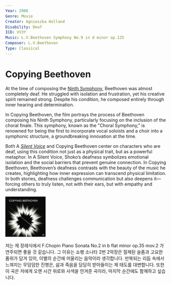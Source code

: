 ```yaml
---
Year: 2006
Genre: Movie
Creator: Agnieszka Holland
Disability: Deaf
ICD: VV3Y
Music: L.V.Beethoven Symphony No.9 in d minor op.125
Composer: L.V.Beethoven
Type: Classical
---
```


 # Copying Beethoven
 At the time of composing the [Ninth Symphony](https://www.youtube.com/watch?v=RbWmav17OEA), Beethoven was almost completely deaf.
He struggled with isolation and frustration, yet his creative spirit remained strong.
Despite his condition, he composed entirely through inner hearing and determination.​
 
 In Copying Beethoven, the film portrays the process of Beethoven composing his Ninth Symphony, particularly focusing on the inclusion of the choral finale. This symphony, known as the "Choral Symphony," is renowned for being the first to incorporate vocal soloists and a choir into a symphonic structure, a groundbreaking innovation at the time.

Both A [*Silent Voice*](Lim_seokhyeon) and Copying Beethoven center on characters who are deaf, using this condition not just as a physical trait, but as a powerful metaphor. In A Silent Voice, Shoko’s deafness symbolizes emotional isolation and the social barriers that prevent genuine connection. In Copying Beethoven, Beethoven’s deafness contrasts with the beauty of the music he creates, highlighting how inner expression can transcend physical limitation. In both stories, deafness challenges communication but also deepens it—forcing others to truly listen, not with their ears, but with empathy and understanding.

<img src="./yoo_kyeongsoo.img.png" alt="image depicting deaf" style="width:25%;" />

저는 제 장례식에서 F.Chopin Piano Sonata No.2 in b flat minor op.35 mov.2 가 연주되면 좋을 것 같습니다. 그 이유는 쇼팽 소나타 2번 2악장은 절제된 슬픔과 고요한 품위가 담겨 있어, 이별의 순간에 어울리는 음악이라 생각합니다. 반복되는 리듬 속에서 느껴지는 무덤덤한 진행은, 삶과 죽음을 담담히 받아들이는 제 태도를 대변합니다. 또한 이 곡은 저에게 오랜 시간 위로와 사색을 안겨준 곡이라, 마지막 순간에도 함께하고 싶습니다.
